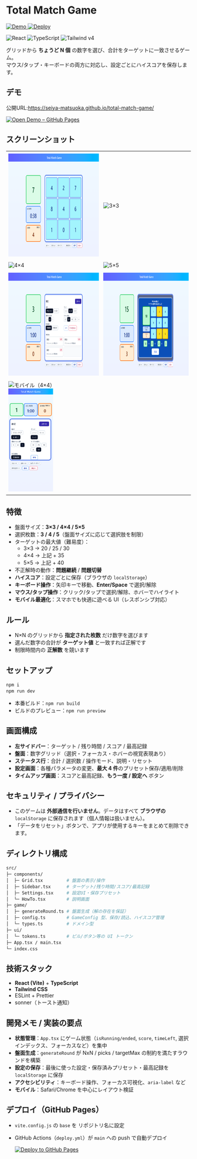 # Total Match Game

<p >
  <a href="https://seiya-matsuoka.github.io/total-match-game/">
    <img alt="Demo" src="https://img.shields.io/badge/demo-GitHub%20Pages-2ea44f?logo=github">
  </a>
  <a href="https://github.com/seiya-matsuoka/total-match-game/actions/workflows/deploy.yml">
    <img alt="Deploy" src="https://github.com/seiya-matsuoka/total-match-game/actions/workflows/deploy.yml/badge.svg?branch=main">
  </a>
</p>

<p >
  <img alt="React" src="https://img.shields.io/badge/react-19-61DAFB?logo=react">
  <img alt="TypeScript" src="https://img.shields.io/badge/typescript-5+-3178C6?logo=typescript">
  <img alt="Tailwind v4" src="https://img.shields.io/badge/tailwindcss-4-06B6D4?logo=tailwindcss">
</p>

グリッドから **ちょうど N 個** の数字を選び、合計をターゲットに一致させるゲーム。  
マウス/タップ・キーボードの両方に対応し、設定ごとにハイスコアを保存します。

## デモ

公開URL:https://seiya-matsuoka.github.io/total-match-game/

[![Open Demo – GitHub Pages](https://img.shields.io/badge/demo-GitHub%20Pages-2ea44f?logo=github)](https://seiya-matsuoka.github.io/total-match-game/)

## スクリーンショット

<table>
  <tr>
    <td style="padding:6px;">
      <img src="docs/screenshot_playing.png" alt="プレイ中" height="280">
    </td>
    <td style="padding:6px;">
      <img src="docs/screenshot_3×3.png" alt="3×3" height="280">
    </td>
  </tr>
  <tr>
    <td style="padding:6px;">
      <img src="docs/screenshot_4×4.png" alt="4×4" height="280">
    </td>
    <td style="padding:6px;">
      <img src="docs/screenshot_5×5.png" alt="5×5" height="280">
    </td>
  </tr>
  <tr>
    <td style="padding:6px;">
      <img src="docs/screenshot_settings.png" alt="設定画面" height="280">
    </td>
    <td style="padding:6px;">
      <img src="docs/screenshot_howto.png" alt="説明画面" height="280">
    </td>
  </tr>
  <tr>
    <td style="padding:6px;">
      <img src="docs/screenshot_mobile_4×4.png" alt="モバイル（4×4）" height="280">
      <img src="docs/screenshot_mobile_settings.png" alt="モバイル（設定）" height="280">
    </td>
  </tr>
</table>

## 特徴

- 盤面サイズ：**3×3 / 4×4 / 5×5**
- 選択枚数：**3 / 4 / 5**（盤面サイズに応じて選択肢を制限）
- ターゲットの最大値（難易度）：
  - 3×3 → 20 / 25 / 30
  - 4×4 → 上記 + 35
  - 5×5 → 上記 + 40
- 不正解時の動作：**問題継続** / **問題切替**
- **ハイスコア**：設定ごとに保存（ブラウザの `localStorage`）
- **キーボード操作**：矢印キーで移動、**Enter/Space** で選択/解除
- **マウス/タップ操作**：クリック/タップで選択/解除、ホバーでハイライト
- **モバイル最適化**：スマホでも快適に遊べる UI（レスポンシブ対応）

## ルール

- N×N のグリッドから **指定された枚数** だけ数字を選びます
- 選んだ数字の合計が **ターゲット値** と一致すれば正解です
- 制限時間内の **正解数** を競います

## セットアップ

```bash
npm i
npm run dev
```

- 本番ビルド：`npm run build`
- ビルドのプレビュー：`npm run preview`

## 画面構成

- **左サイドバー**：ターゲット / 残り時間 / スコア / 最高記録
- **盤面**：数字グリッド（選択・フォーカス・ホバーの視覚表現あり）
- **ステータス行**：合計 / 選択数 / 操作モード、説明・リセット
- **設定画面**：各種パラメータの変更、**最大 4 件**のプリセット保存/適用/削除
- **タイムアップ画面**：スコアと最高記録、**もう一度 / 設定へ** ボタン

## セキュリティ / プライバシー

- このゲームは **外部通信を行いません**。データはすべて **ブラウザの** `localStorage` に保存されます（個人情報は扱いません）。
- 「データをリセット」ボタンで、アプリが使用するキーをまとめて削除できます。

## ディレクトリ構成

```bash
src/
├─ components/
│  ├─ Grid.tsx         # 盤面の表示/操作
│  ├─ Sidebar.tsx      # ターゲット/残り時間/スコア/最高記録
│  ├─ Settings.tsx     # 設定UI・保存プリセット
│  └─ HowTo.tsx        # 説明画面
├─ game/
│  ├─ generateRound.ts # 盤面生成（解の存在を保証）
│  ├─ config.ts        # GameConfig 型、保存/読込、ハイスコア管理
│  └─ types.ts         # ドメイン型
├─ ui/
│  └─ tokens.ts        # ピル/ボタン等の UI トークン
├─ App.tsx / main.tsx
└─ index.css
```

## 技術スタック

- **React (Vite)** + **TypeScript**
- **Tailwind CSS**
- ESLint + Prettier
- sonner（トースト通知）

## 開発メモ / 実装の要点

- **状態管理**：`App.tsx` にゲーム状態（`isRunning/ended`, `score`, `timeLeft`, 選択インデックス、フォーカスなど）を集中
- **盤面生成**：`generateRound` が NxN / picks / targetMax の制約を満たすラウンドを構築
- **設定の保存**：最後に使った設定・保存済みプリセット・最高記録を `localStorage` に保存
- **アクセシビリティ**：キーボード操作、フォーカス可視化、`aria-label` など
- **モバイル**：Safari/Chrome を中心にレイアウト検証

## デプロイ（GitHub Pages）

- `vite.config.js` の `base` を リポジトリ名に設定
- GitHub Actions（`deploy.yml`）が `main` への push で自動デプロイ

  [![Deploy to GitHub Pages](https://github.com/seiya-matsuoka/total-match-game/actions/workflows/deploy.yml/badge.svg?branch=main)](https://github.com/seiya-matsuoka/total-match-game/actions/workflows/deploy.yml)
